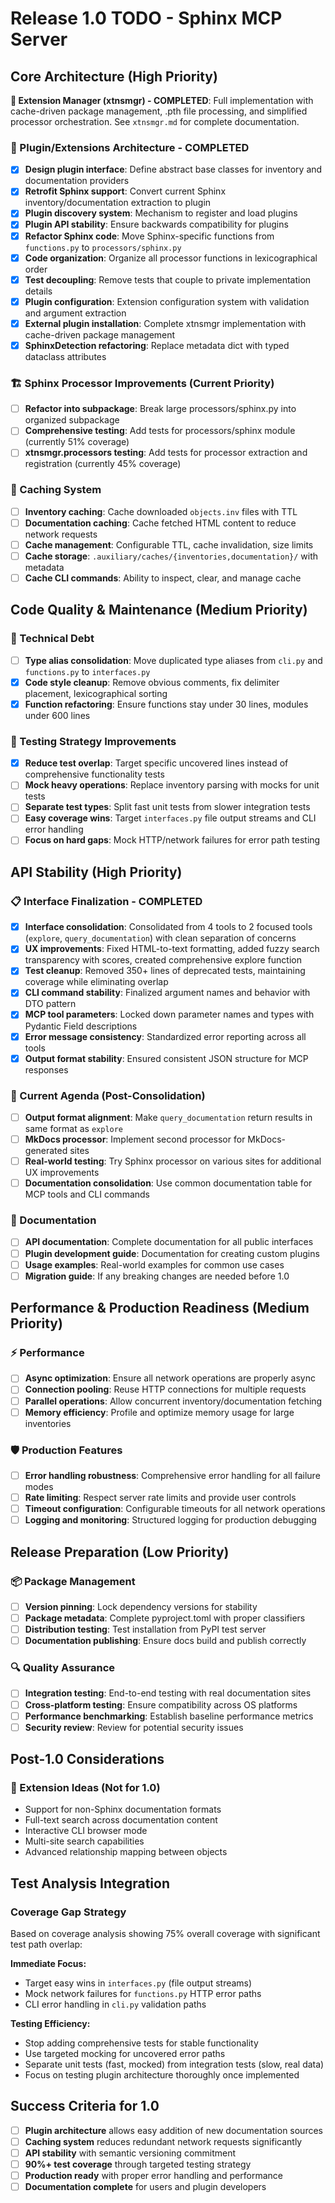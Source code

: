 # Release 1.0 TODO - Sphinx MCP Server

## Core Architecture (High Priority)

**🎉 Extension Manager (xtnsmgr) - COMPLETED**: Full implementation with cache-driven package management, .pth file processing, and simplified processor orchestration. See `xtnsmgr.md` for complete documentation.

### 🔌 Plugin/Extensions Architecture - COMPLETED
- [x] **Design plugin interface**: Define abstract base classes for inventory and documentation providers
- [x] **Retrofit Sphinx support**: Convert current Sphinx inventory/documentation extraction to plugin
- [x] **Plugin discovery system**: Mechanism to register and load plugins
- [x] **Plugin API stability**: Ensure backwards compatibility for plugins
- [x] **Refactor Sphinx code**: Move Sphinx-specific functions from `functions.py` to `processors/sphinx.py`
- [x] **Code organization**: Organize all processor functions in lexicographical order
- [x] **Test decoupling**: Remove tests that couple to private implementation details
- [x] **Plugin configuration**: Extension configuration system with validation and argument extraction
- [x] **External plugin installation**: Complete xtnsmgr implementation with cache-driven package management
- [x] **SphinxDetection refactoring**: Replace metadata dict with typed dataclass attributes

### 🏗️ Sphinx Processor Improvements (Current Priority)
- [ ] **Refactor into subpackage**: Break large processors/sphinx.py into organized subpackage
- [ ] **Comprehensive testing**: Add tests for processors/sphinx module (currently 51% coverage)
- [ ] **xtnsmgr.processors testing**: Add tests for processor extraction and registration (currently 45% coverage)

### 💾 Caching System
- [ ] **Inventory caching**: Cache downloaded `objects.inv` files with TTL
- [ ] **Documentation caching**: Cache fetched HTML content to reduce network requests
- [ ] **Cache management**: Configurable TTL, cache invalidation, size limits
- [ ] **Cache storage**: `.auxiliary/caches/{inventories,documentation}/` with metadata
- [ ] **Cache CLI commands**: Ability to inspect, clear, and manage cache

## Code Quality & Maintenance (Medium Priority)

### 🔧 Technical Debt
- [ ] **Type alias consolidation**: Move duplicated type aliases from `cli.py` and `functions.py` to `interfaces.py`
- [x] **Code style cleanup**: Remove obvious comments, fix delimiter placement, lexicographical sorting
- [x] **Function refactoring**: Ensure functions stay under 30 lines, modules under 600 lines

### 🧪 Testing Strategy Improvements
- [x] **Reduce test overlap**: Target specific uncovered lines instead of comprehensive functionality tests
- [ ] **Mock heavy operations**: Replace inventory parsing with mocks for unit tests
- [ ] **Separate test types**: Split fast unit tests from slower integration tests
- [ ] **Easy coverage wins**: Target `interfaces.py` file output streams and CLI error handling
- [ ] **Focus on hard gaps**: Mock HTTP/network failures for error path testing

## API Stability (High Priority)

### 📋 Interface Finalization - COMPLETED  
- [x] **Interface consolidation**: Consolidated from 4 tools to 2 focused tools (`explore`, `query_documentation`) with clean separation of concerns
- [x] **UX improvements**: Fixed HTML-to-text formatting, added fuzzy search transparency with scores, created comprehensive explore function
- [x] **Test cleanup**: Removed 350+ lines of deprecated tests, maintaining coverage while eliminating overlap
- [x] **CLI command stability**: Finalized argument names and behavior with DTO pattern
- [x] **MCP tool parameters**: Locked down parameter names and types with Pydantic Field descriptions
- [x] **Error message consistency**: Standardized error reporting across all tools  
- [x] **Output format stability**: Ensured consistent JSON structure for MCP responses

### 🚀 Current Agenda (Post-Consolidation)
- [ ] **Output format alignment**: Make `query_documentation` return results in same format as `explore`
- [ ] **MkDocs processor**: Implement second processor for MkDocs-generated sites
- [ ] **Real-world testing**: Try Sphinx processor on various sites for additional UX improvements  
- [ ] **Documentation consolidation**: Use common documentation table for MCP tools and CLI commands

### 📖 Documentation
- [ ] **API documentation**: Complete documentation for all public interfaces
- [ ] **Plugin development guide**: Documentation for creating custom plugins
- [ ] **Usage examples**: Real-world examples for common use cases
- [ ] **Migration guide**: If any breaking changes are needed before 1.0

## Performance & Production Readiness (Medium Priority)

### ⚡ Performance
- [ ] **Async optimization**: Ensure all network operations are properly async
- [ ] **Connection pooling**: Reuse HTTP connections for multiple requests
- [ ] **Parallel operations**: Allow concurrent inventory/documentation fetching
- [ ] **Memory efficiency**: Profile and optimize memory usage for large inventories

### 🛡️ Production Features
- [ ] **Error handling robustness**: Comprehensive error handling for all failure modes
- [ ] **Rate limiting**: Respect server rate limits and provide user controls
- [ ] **Timeout configuration**: Configurable timeouts for all network operations
- [ ] **Logging and monitoring**: Structured logging for production debugging

## Release Preparation (Low Priority)

### 📦 Package Management
- [ ] **Version pinning**: Lock dependency versions for stability
- [ ] **Package metadata**: Complete pyproject.toml with proper classifiers
- [ ] **Distribution testing**: Test installation from PyPI test server
- [ ] **Documentation publishing**: Ensure docs build and publish correctly

### 🔍 Quality Assurance
- [ ] **Integration testing**: End-to-end testing with real documentation sites
- [ ] **Cross-platform testing**: Ensure compatibility across OS platforms
- [ ] **Performance benchmarking**: Establish baseline performance metrics
- [ ] **Security review**: Review for potential security issues

## Post-1.0 Considerations

### 🌟 Extension Ideas (Not for 1.0)
- Support for non-Sphinx documentation formats
- Full-text search across documentation content
- Interactive CLI browser mode
- Multi-site search capabilities
- Advanced relationship mapping between objects

## Test Analysis Integration

### Coverage Gap Strategy
Based on coverage analysis showing 75% overall coverage with significant test path overlap:

**Immediate Focus:**
- Target easy wins in `interfaces.py` (file output streams)
- Mock network failures for `functions.py` HTTP error paths
- CLI error handling in `cli.py` validation paths

**Testing Efficiency:**
- Stop adding comprehensive tests for stable functionality
- Use targeted mocking for uncovered error paths
- Separate unit tests (fast, mocked) from integration tests (slow, real data)
- Focus on testing plugin architecture thoroughly once implemented

## Success Criteria for 1.0

- [ ] **Plugin architecture** allows easy addition of new documentation sources
- [ ] **Caching system** reduces redundant network requests significantly
- [ ] **API stability** with semantic versioning commitment
- [ ] **90%+ test coverage** through targeted testing strategy
- [ ] **Production ready** with proper error handling and performance
- [ ] **Documentation complete** for users and plugin developers